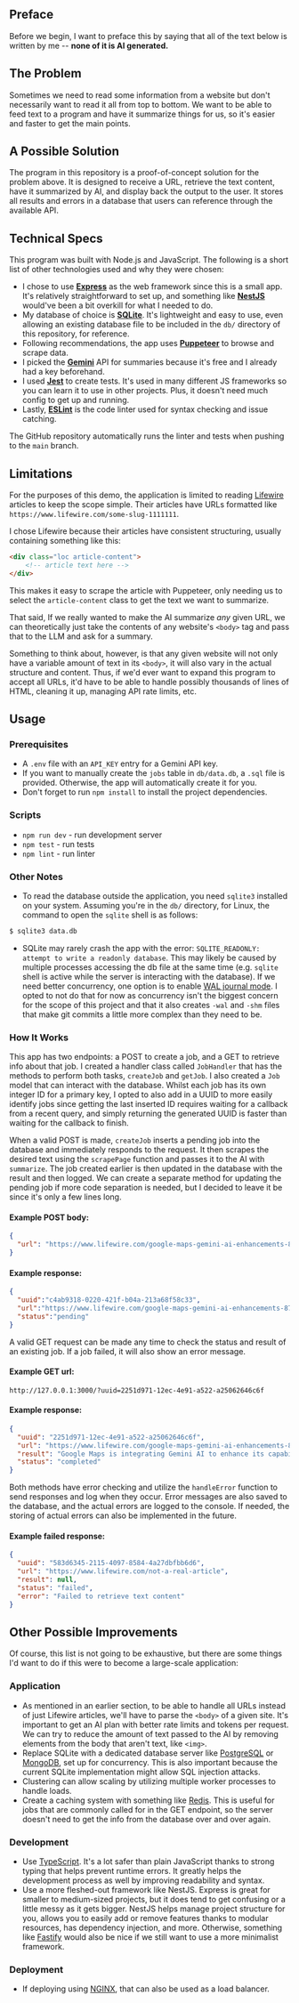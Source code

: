 ## Preface

Before we begin, I want to preface this by saying that all of the text below is written by me -- **none of it is AI generated.**

## The Problem

Sometimes we need to read some information from a website but don't necessarily want to read it all from top to bottom. We want to be able to feed text to a program and have it summarize things for us, so it's easier and faster to get the main points.

## A Possible Solution

The program in this repository is a proof-of-concept solution for the problem above. It is designed to receive a URL, retrieve the text content, have it summarized by AI, and display back the output to the user. It stores all results and errors in a database that users can reference through the available API.

## Technical Specs

This program was built with Node.js and JavaScript. The following is a short list of other technologies used and why they were chosen:

- I chose to use [**Express**](https://expressjs.com/) as the web framework since this is a small app. It's relatively straightforward to set up, and something like [**NestJS**](https://nestjs.com/) would've been a bit overkill for what I needed to do. 
- My database of choice is [**SQLite**](https://www.sqlite.org/). It's lightweight and easy to use, even allowing an existing database file to be included in the `db/` directory of this repository, for reference.
- Following recommendations, the app uses [**Puppeteer**](https://pptr.dev/) to browse and scrape data.
- I picked the [**Gemini**](https://gemini.google.com) API for summaries because it's free and I already had a key beforehand.
- I used [**Jest**](https://jestjs.io/) to create tests. It's used in many different JS frameworks so you can learn it to use in other projects. Plus, it doesn't need much config to get up and running.
- Lastly, [**ESLint**](https://eslint.org/) is the code linter used for syntax checking and issue catching.

The GitHub repository automatically runs the linter and tests when pushing to the `main` branch.

## Limitations

For the purposes of this demo, the application is limited to reading [Lifewire](https://www.lifewire.com/) articles to keep the scope simple. Their articles have URLs formatted like `https://www.lifewire.com/some-slug-1111111`.

I chose Lifewire because their articles have consistent structuring, usually containing something like this:

```html
<div class="loc article-content">
	<!-- article text here -->
</div>
```

This makes it easy to scrape the article with Puppeteer, only needing us to select the `article-content` class to get the text we want to summarize. 

That said, If we really wanted to make the AI summarize *any* given URL, we can theoretically just take the contents of any website's `<body>` tag and pass that to the LLM and ask for a summary. 

Something to think about, however, is that any given website will not only have a variable amount of text in its `<body>`, it will also vary in the actual structure and content. Thus, if we'd ever want to expand this program to accept all URLs, it'd have to be able to handle possibly thousands of lines of HTML, cleaning it up, managing API rate limits, etc. 

## Usage

### Prerequisites
- A `.env` file with an `API_KEY` entry for a Gemini API key.
- If you want to manually create the `jobs` table in `db/data.db`, a `.sql` file is provided. Otherwise, the app will automatically create it for you. 
- Don't forget to run `npm install` to install the project dependencies.
### Scripts
- `npm run dev` - run development server
- `npm test` - run tests
- `npm lint` - run linter 
### Other Notes
- To read the database outside the application, you need `sqlite3` installed on your system. Assuming you're in the `db/` directory, for Linux, the command to open the `sqlite` shell is as follows:
```bash
$ sqlite3 data.db 
```
- SQLite may rarely crash the app with the error: `SQLITE_READONLY: attempt to write a readonly database`. This may likely be caused by multiple processes accessing the db file at the same time (e.g. `sqlite` shell is active while the server is interacting with the database). If we need better concurrency, one option is to enable [WAL journal mode](https://www.sqlite.org/wal.html). I opted to not do that for now as concurrency isn't the biggest concern for the scope of this project and that it also creates `-wal` and `-shm` files that make git commits a little more complex than they need to be.
### How It Works
This app has two endpoints: a POST to create a job, and a GET to retrieve info about that job. I created a handler class called `JobHandler` that has the methods to perform both tasks, `createJob` and  `getJob`. I also created a `Job` model that can interact with the database. Whilst each job has its own integer ID for a primary key, I opted to also add in a UUID to more easily identify jobs since getting the last inserted ID requires waiting for a callback from a recent query, and simply returning the generated UUID is faster than waiting for the callback to finish. 

When a valid POST is made, `createJob` inserts a pending job into the database and immediately responds to the request. It then scrapes the desired text using the `scrapePage` function and passes it to the AI with `summarize`. The job created earlier is then updated in the database with the result and then logged. We can create a separate method for updating the pending job if more code separation is needed, but I decided to leave it be since it's only a few lines long.  

#### Example POST body:
```json
{
  "url": "https://www.lifewire.com/google-maps-gemini-ai-enhancements-8737295"
}
```

#### Example response:
```json
{
  "uuid":"c4ab9318-0220-421f-b04a-213a68f58c33",
  "url":"https://www.lifewire.com/google-maps-gemini-ai-enhancements-8737295",
  "status":"pending"
}
```
A valid GET request can be made any time to check the status and result of an existing job. If a job failed, it will also show an error message.

#### Example GET url:
```
http://127.0.0.1:3000/?uuid=2251d971-12ec-4e91-a522-a25062646c6f
```

#### Example response:
```json
{
  "uuid": "2251d971-12ec-4e91-a522-a25062646c6f",
  "url": "https://www.lifewire.com/google-maps-gemini-ai-enhancements-8737295",
  "result": "Google Maps is integrating Gemini AI to enhance its capabilities, making it more helpful for planning outings and adventures. Users can now ask Maps for \"inspiration\" by providing a few parameters, and the app will suggest \"thematically curated\" locations based on real user reviews and information.  Gemini's suggestions are fact-checked for accuracy, and users can interact with them by making reservations, getting directions, and discovering additional stops along the route.  New features include route navigation assistance, parking information, weather disruptions, and more. These updates are being rolled out gradually, starting today, October 31st. \n",
  "status": "completed"
}
```

Both methods have error checking and utilize the `handleError` function to send responses and log when they occur. Error messages are also saved to the database, and the actual errors are logged to the console. If needed, the storing of actual errors can also be implemented in the future.

#### Example failed response:
```json
{
  "uuid": "583d6345-2115-4097-8584-4a27dbfbb6d6",
  "url": "https://www.lifewire.com/not-a-real-article",
  "result": null,
  "status": "failed",
  "error": "Failed to retrieve text content"
}
```
## Other Possible Improvements

Of course, this list is not going to be exhaustive, but there are some things I'd want to do if this were to become a large-scale application:

### Application

- As mentioned in an earlier section, to be able to handle all URLs instead of just Lifewire articles, we'll have to parse the `<body>` of a given site. It's important to get an AI plan with better rate limits and tokens per request. We can try to reduce the amount of text passed to the AI by removing elements from the body that aren't text, like `<img>`. 
- Replace SQLite with a dedicated database server like [PostgreSQL](https://www.postgresql.org/) or [MongoDB](https://www.mongodb.com/), set up for concurrency. This is also important because the current SQLite implementation might allow SQL injection attacks.
- Clustering can allow scaling by utilizing multiple worker processes to handle loads.
- Create a caching system with something like [Redis](https://redis.io/). This is useful for jobs that are commonly called for in the GET endpoint, so the server doesn't need to get the info from the database over and over again.

### Development

- Use [TypeScript](https://www.typescriptlang.org/). It's a lot safer than plain JavaScript thanks to strong typing that helps prevent runtime errors. It greatly helps the development process as well by improving readability and syntax.
- Use a more fleshed-out framework like NestJS. Express is great for smaller to medium-sized projects, but it does tend to get confusing or a little messy as it gets bigger. NestJS helps manage project structure for you, allows you to easily add or remove features thanks to modular resources, has dependency injection, and more. Otherwise, something like [Fastify](https://fastify.dev/) would also be nice if we still want to use a more minimalist framework.

### Deployment

- If deploying using [NGINX](https://nginx.org/en/), that can also be used as a load balancer.